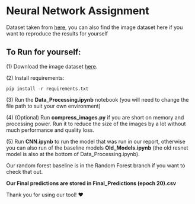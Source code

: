 # Neural Network Assignment

Dataset taken from [here](https://zindi.africa/competitions/ghana-crop-disease-detection-challenge), you can also find the image dataset here if you want to reproduce the results for yourself


## To Run for yourself: 

 (1) Download the image dataset [here](https://zindi.africa/competitions/ghana-crop-disease-detection-challenge).

 (2) Install requirements:

```pip install -r requirements.txt```

 (3) Run the **Data_Processing.ipynb** notebook (you will need to change the file path to suit your own environment)

 (4) (Optional) Run **compress_images.py** if you are short on memory and processing power. Run it to reduce the size of the images by a lot without much performance and quality loss.

 (5) Run **CNN.ipynb** to run the model that was run in our report, otherwise you can also run of the baseline models **Old_Models.ipynb** (the old resnet model is also at the bottom of Data_Processing.ipynb).


Our random forest baseline is in the Random Forest branch if you want to check that out.


**Our Final predictions are stored in Final_Predictions (epoch 20).csv**


 Thank you for using our tool! :heart: 